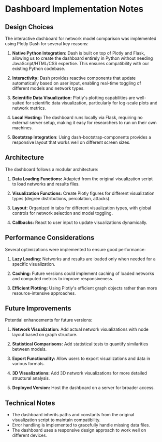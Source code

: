 # Dashboard Implementation Notes

## Design Choices

The interactive dashboard for network model comparison was implemented using Plotly Dash for several key reasons:

1. **Native Python Integration:** Dash is built on top of Plotly and Flask, allowing us to create the dashboard entirely in Python without needing JavaScript/HTML/CSS expertise. This ensures compatibility with our existing Python codebase.

2. **Interactivity:** Dash provides reactive components that update automatically based on user input, enabling real-time toggling of different models and network types.

3. **Scientific Data Visualization:** Plotly's plotting capabilities are well-suited for scientific data visualization, particularly for log-scale plots and network metrics.

4. **Local Hosting:** The dashboard runs locally via Flask, requiring no external server setup, making it easy for researchers to run on their own machines.

5. **Bootstrap Integration:** Using dash-bootstrap-components provides a responsive layout that works well on different screen sizes.

## Architecture

The dashboard follows a modular architecture:

1. **Data Loading Functions:** Adapted from the original visualization script to load networks and results files.

2. **Visualization Functions:** Create Plotly figures for different visualization types (degree distributions, percolation, attacks).

3. **Layout:** Organized in tabs for different visualization types, with global controls for network selection and model toggling.

4. **Callbacks:** React to user input to update visualizations dynamically.

## Performance Considerations

Several optimizations were implemented to ensure good performance:

1. **Lazy Loading:** Networks and results are loaded only when needed for a specific visualization.

2. **Caching:** Future versions could implement caching of loaded networks and computed metrics to improve responsiveness.

3. **Efficient Plotting:** Using Plotly's efficient graph objects rather than more resource-intensive approaches.

## Future Improvements

Potential enhancements for future versions:

1. **Network Visualization:** Add actual network visualizations with node layout based on graph structure.

2. **Statistical Comparisons:** Add statistical tests to quantify similarities between models.

3. **Export Functionality:** Allow users to export visualizations and data in various formats.

4. **3D Visualizations:** Add 3D network visualizations for more detailed structural analysis.

5. **Deployed Version:** Host the dashboard on a server for broader access.

## Technical Notes

- The dashboard inherits paths and constants from the original visualization script to maintain compatibility.
- Error handling is implemented to gracefully handle missing data files.
- The dashboard uses a responsive design approach to work well on different devices. 